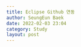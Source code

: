 ```yaml
---
title: Eclipse Github 연동
author: SeungEun Baek
date: 2022-02-03 23:04
category: Study
layout: post
---
```

